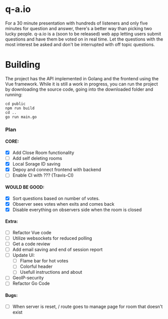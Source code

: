 # q-a.io
For a 30 minute presentation with hundreds of listeners and only five minutes for question and answer, there's a better way than picking two lucky people. q-a.io is a (soon to be released) web app letting users submit questions and have them be voted on in real time. Let the questions with the most interest be asked and don't be interrupted with off topic questions.

# Building
The project has the API implemented in Golang and the frontend using the Vue framework. While it is still a work in progress, you can run the project by downloading the source code, going into the downloaded folder and running:

    cd public
    npm run build
    cd ..
    go run main.go

### Plan
#### CORE:
- [x] Add Close Room functionality
- [ ] Add self deleting rooms
- [x] Local Sorage ID saving
- [x] Depoy and connect frontend with backend
- [ ] Enable CI with ??? (Travis-CI)

#### WOULD BE GOOD:
- [x] Sort questions based on number of votes.
- [x] Observer sees votes when exits and comes back
- [x] Disable everything on observers side when the room is closed

#### Extra:
- [ ] Refactor Vue code
- [ ] Utilize websockets for reduced polling
- [ ] Get a code review
- [ ] Add email saving and end of session report
- [ ] Update UI:
    - [ ] Flame bar for hot votes
    - [ ] Colorful header
    - [ ] Usefull instructions and about
- [ ] GeoIP-security
- [ ] Refactor Go Code

#### Bugs:
- [ ] When server is reset, / route goes to manage page for room that doesn't exist
